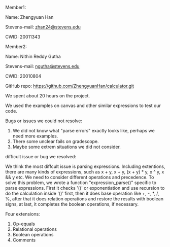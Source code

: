 Member1:

Name: Zhengyuan Han

Stevens-mail: zhan24@stevens.edu

CWID: 20011343

Member2:

Name: Nithin Reddy Gutha

Stevens-mail: ngutha@stevens.edu

CWID: 20010804

GitHub repo: https://github.com/ZhengyuanHan/calculator.git

We spent about 20 hours on the project.

We used the examples on canvas and other similar expressions to test our code.

Bugs or issues we could not resolve:

1. We did not know what "parse errors" exactly looks like, perhaps we need more examples.
2. There some unclear fails on gradescope.
3. Maybe some extrem situations we did not consider.

difficult issue or bug we resolved:

We think the most diffcult issue is parsing expressions. Including extentions, there are many kinds of expressions, such as x + y, x + y, (x + y) * y, x ^ y, x && y etc.
We need to consider different operations and precedence. To solve this problem, we wrote a function "expression_parse()" specific to parse expressions. First it checks '()' or exponentiation and use recursion to do the calculation inside '()' first, then it does base operation like +, -, *, /, %, after that it does relation operations and restore the results with boolean signs, at last, it completes the boolean operations, if necessary.

Four extensions:

1. Op-equals
2. Relational operations
3. Boolean operations
4. Comments

